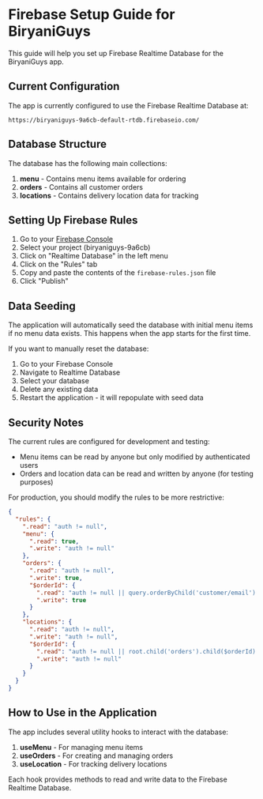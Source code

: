 # Firebase Setup Guide for BiryaniGuys

This guide will help you set up Firebase Realtime Database for the BiryaniGuys app.

## Current Configuration

The app is currently configured to use the Firebase Realtime Database at:
```
https://biryaniguys-9a6cb-default-rtdb.firebaseio.com/
```

## Database Structure

The database has the following main collections:

1. **menu** - Contains menu items available for ordering
2. **orders** - Contains all customer orders
3. **locations** - Contains delivery location data for tracking

## Setting Up Firebase Rules

1. Go to your [Firebase Console](https://console.firebase.google.com/)
2. Select your project (biryaniguys-9a6cb)
3. Click on "Realtime Database" in the left menu
4. Click on the "Rules" tab
5. Copy and paste the contents of the `firebase-rules.json` file
6. Click "Publish"

## Data Seeding

The application will automatically seed the database with initial menu items if no menu data exists. This happens when the app starts for the first time.

If you want to manually reset the database:

1. Go to your Firebase Console
2. Navigate to Realtime Database
3. Select your database
4. Delete any existing data
5. Restart the application - it will repopulate with seed data

## Security Notes

The current rules are configured for development and testing:
- Menu items can be read by anyone but only modified by authenticated users
- Orders and location data can be read and written by anyone (for testing purposes)

For production, you should modify the rules to be more restrictive:

```json
{
  "rules": {
    ".read": "auth != null",
    "menu": {
      ".read": true,
      ".write": "auth != null"
    },
    "orders": {
      ".read": "auth != null",
      ".write": true,
      "$orderId": {
        ".read": "auth != null || query.orderByChild('customer/email').equalTo(auth.token.email)",
        ".write": true
      }
    },
    "locations": {
      ".read": "auth != null",
      ".write": "auth != null",
      "$orderId": {
        ".read": "auth != null || root.child('orders').child($orderId).child('customer/email').val() === auth.token.email",
        ".write": "auth != null"
      }
    }
  }
}
```

## How to Use in the Application

The app includes several utility hooks to interact with the database:

1. **useMenu** - For managing menu items
2. **useOrders** - For creating and managing orders
3. **useLocation** - For tracking delivery locations

Each hook provides methods to read and write data to the Firebase Realtime Database. 